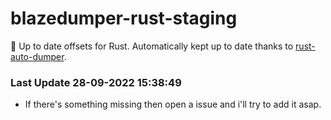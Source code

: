 # blazedumper-rust-staging

🚀 Up to date offsets for Rust. Automatically kept up to date thanks to [rust-auto-dumper](https://github.com/Akandesh/rust-auto-dumper).


### Last Update 28-09-2022 15:38:49
- If there's something missing then open a issue and i'll try to add it asap.
